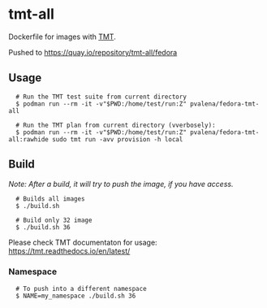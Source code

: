 # tmt-all
Dockerfile for images with [TMT](https://github.com/psss/tmt/).

Pushed to https://quay.io/repository/tmt-all/fedora

## Usage

```
  # Run the TMT test suite from current directory
  $ podman run --rm -it -v"$PWD:/home/test/run:Z" pvalena/fedora-tmt-all
  
  # Run the TMT plan from current directory (vverbosely):
  $ podman run --rm -it -v"$PWD:/home/test/run:Z" pvalena/fedora-tmt-all:rawhide sudo tmt run -avv provision -h local
```

## Build

_Note: After a build, it will try to push the image, if you have access._

```
  # Builds all images
  $ ./build.sh
```
```
  # Build only 32 image
  $ ./build.sh 36
```
Please check TMT documentaton for usage: https://tmt.readthedocs.io/en/latest/

### Namespace

```
  # To push into a different namespace
  $ NAME=my_namespace ./build.sh 36
```

